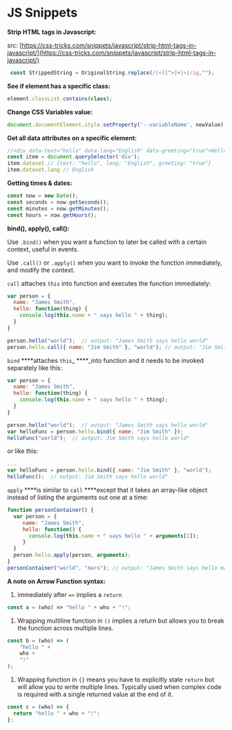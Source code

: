 # JS Snippets

**Strip HTML tags in Javascript:**

src: [https://css-tricks.com/snippets/javascript/strip-html-tags-in-javascript/](https://css-tricks.com/snippets/javascript/strip-html-tags-in-javascript/)

```javascript
 const StrippedString = OriginalString.replace(/(<([^>]+)>)/ig,"");
```

**See if element has a specific class:**

```javascript
element.classList.contains(class);
```

**Change CSS Variables value:**

```javascript
document.documentElement.style.setProperty('--variableName', newValue);
```

**Get all data attributes on a specific element:**

```javascript
//<div data-text="hello" data-lang="English" data-greeting="true">Hello</div>
const item = document.querySelector('div');
item.dataset // {text: "hello", lang: "English", greeting: "true"}
item.dataset.lang // English
```

**Getting times & dates:**

```javascript
const now = new Date();
const seconds = now.getSeconds();
const minutes = now.getMinutes();
const hours = now.getHours();
```

**bind\(\), apply\(\), call\(\):**

Use `.bind()` when you want a function to later be called with a certain context, useful in events.

Use `.call()` or `.apply()` when you want to invoke the function immediately, and modify the context.

`call` attaches `this` into function and executes the function immediately:

```javascript
var person = {  
  name: "James Smith",
  hello: function(thing) {
    console.log(this.name + " says hello " + thing);
  }
}

person.hello("world");  // output: "James Smith says hello world"
person.hello.call({ name: "Jim Smith" }, "world"); // output: "Jim Smith says hello world"
```

`bind` ****attaches `this`\_ ****\_into function and it needs to be invoked separately like this:

```javascript
var person = {  
  name: "James Smith",
  hello: function(thing) {
    console.log(this.name + " says hello " + thing);
  }
}

person.hello("world");  // output: "James Smith says hello world"
var helloFunc = person.hello.bind({ name: "Jim Smith" });
helloFunc("world");  // output: Jim Smith says hello world"
```

or like this:

```javascript
...    
var helloFunc = person.hello.bind({ name: "Jim Smith" }, "world");
helloFunc();  // output: Jim Smith says hello world"
```

`apply` ****is similar to `call` ****except that it takes an array-like object instead of listing the arguments out one at a time:

```javascript
function personContainer() {
  var person = {  
     name: "James Smith",
     hello: function() {
       console.log(this.name + " says hello " + arguments[1]);
     }
  }
  person.hello.apply(person, arguments);
}
personContainer("world", "mars"); // output: "James Smith says hello mars", note: arguments[0] = "world" , arguments[1] = "mars"
```

**A note on Arrow Function syntax:**

1. immediately after `=>` implies a `return`

```javascript
const a = (who) => "hello " + who + "!";
```

1. Wrapping multiline function in `()`  implies a return but allows you to break the function across multiple lines. 

```javascript
const b = (who) => (
    "hello " + 
    who + 
    "!"
);
```

1. Wrapping function in `{}` means you have to explicitly state `return` but will allow you to write multiple lines. Typically used when complex code is required with a single returned value at the end of it.

```javascript
const c = (who) => {
  return "hello " + who + "!";
};
```

